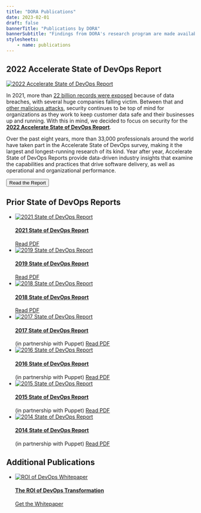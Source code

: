 ```yaml
---
title: "DORA Publications"
date: 2023-02-01
draft: false
bannerTitle: "Publications by DORA"
bannerSubtitle: "Findings from DORA's research program are made available through a series of publications, including the Accelerate State of DevOps Report."
stylesheets:
    - name: publications
---
```


## 2022 Accelerate State of DevOps Report

<section class="publicationHighlight">
    <aside>
        <a href="https://bit.ly/dora-sodr/" target="_blank"><img src="/img/sodr/sodr-2022-thumb.png" alt="2022 Accelerate State of DevOps Report"></a>
    </aside>
    <article>
       <p>In 2021, more than <a href="https://www.securitymagazine.com/articles/97046-over-22-billion-records-exposed-in-2021" target="_blank">22 billion records were exposed</a> because of data breaches, with several huge companies falling victim. Between that and <a href="https://www.npr.org/2021/04/16/985439655/a-worst-nightmare-cyberattack-the-untold-story-of-the-solarwinds-hack" target="_blank">other malicious attacks</a>, security continues to be top of mind for organizations as they work to keep customer data safe and their businesses up and running. With this in mind, we decided to focus on security for the <strong><a href="https://bit.ly/dora-sodr" target="_blank">2022 Accelerate State of DevOps Report</a></strong>.</p>
       <p>Over the past eight years, more than 33,000 professionals around the world have taken part in the Accelerate State of DevOps survey, making it the largest and longest-running research of its kind. Year after year, Accelerate State of DevOps Reports provide data-driven industry insights that examine the capabilities and practices that drive software delivery, as well as operational and organizational performance.</p>
       <a href="https://bit.ly/dora-sodr" target="_blank"><button class="secondary">Read the Report</button></a>
    </article>
</section>

## Prior State of DevOps Reports

- [![2021 State of DevOps Report](/img/publication_covers/sodr-2021.png)](/pdf/state-of-devops-2021.pdf)
  #### [2021 State of DevOps Report](/pdf/state-of-devops-2021.pdf)
  [Read PDF](/pdf/state-of-devops-2021.pdf)
- [![2019 State of DevOps Report](/img/publication_covers/sodr-2019.png)](/pdf/state-of-devops-2019.pdf)
  #### [2019 State of DevOps Report](/pdf/state-of-devops-2019.pdf)
  [Read PDF](/pdf/state-of-devops-2019.pdf)
- [![2018 State of DevOps Report](/img/publication_covers/sodr-2018.png)](/pdf/state-of-devops-2018.pdf)
  #### [2018 State of DevOps Report](/pdf/state-of-devops-2018.pdf)
  [Read PDF](/pdf/state-of-devops-2018.pdf)
- [![2017 State of DevOps Report](/img/publication_covers/sodr-2017.png)](/pdf/state-of-devops-2017.pdf)
  #### [2017 State of DevOps Report](/pdf/state-of-devops-2017.pdf)
  (in partnership with Puppet)
  [Read PDF](/pdf/state-of-devops-2017.pdf)
- [![2016 State of DevOps Report](/img/publication_covers/sodr-2016.png)](/pdf/state-of-devops-2016.pdf)
  #### [2016 State of DevOps Report](/pdf/state-of-devops-2016.pdf)
  (in partnership with Puppet)
  [Read PDF](/pdf/state-of-devops-2016.pdf)
- [![2015 State of DevOps Report](/img/publication_covers/sodr-2015.png)](/pdf/state-of-devops-2015.pdf)
  #### [2015 State of DevOps Report](/pdf/state-of-devops-2015.pdf)
  (in partnership with Puppet)
  [Read PDF](/pdf/state-of-devops-2015.pdf)
- [![2014 State of DevOps Report](/img/publication_covers/sodr-2014.png)](/pdf/state-of-devops-2014.pdf)
  #### [2014 State of DevOps Report](/pdf/state-of-devops-2014.pdf)
  (in partnership with Puppet)
  [Read PDF](/pdf/state-of-devops-2014.pdf)


## Additional Publications
<!-- add publications as list items, using markdown syntax (list items are designated with a leading dash) -->

- [![ROI of DevOps Whitepaper](/img/publication_covers/whitepaper-roi.png)](https://bit.ly/roi-of-devops)
  #### [The ROI of DevOps Transformation](https://bit.ly/roi-of-devops)
  [Get the Whitepaper](https://bit.ly/roi-of-devops)